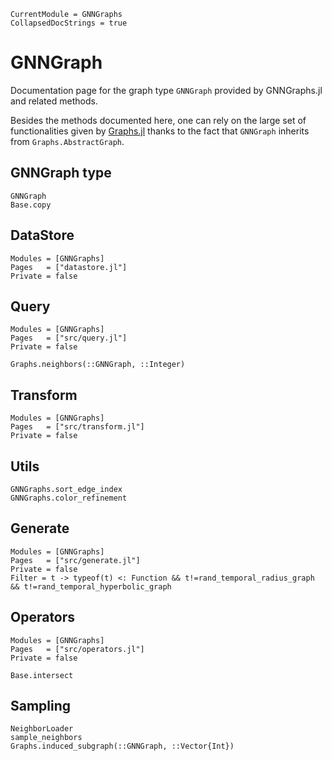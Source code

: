 ```@meta
CurrentModule = GNNGraphs
CollapsedDocStrings = true
```

# GNNGraph

Documentation page for the graph type `GNNGraph` provided by GNNGraphs.jl and related methods. 

Besides the methods documented here, one can rely on the large set of functionalities
given by [Graphs.jl](https://github.com/JuliaGraphs/Graphs.jl) thanks to the fact
that `GNNGraph` inherits from `Graphs.AbstractGraph`.


## GNNGraph type

```@docs
GNNGraph
Base.copy
```

## DataStore

```@autodocs; canonical = true
Modules = [GNNGraphs]
Pages   = ["datastore.jl"]
Private = false
```

## Query

```@autodocs; canonical = true
Modules = [GNNGraphs]
Pages   = ["src/query.jl"]
Private = false
```

```@docs; canonical = true
Graphs.neighbors(::GNNGraph, ::Integer)
```

## Transform

```@autodocs; canonical = true
Modules = [GNNGraphs]
Pages   = ["src/transform.jl"]
Private = false
```

## Utils

```@docs; canonical = true
GNNGraphs.sort_edge_index
GNNGraphs.color_refinement
``` 

## Generate

```@autodocs; canonical = true
Modules = [GNNGraphs]
Pages   = ["src/generate.jl"]
Private = false
Filter = t -> typeof(t) <: Function && t!=rand_temporal_radius_graph && t!=rand_temporal_hyperbolic_graph
```

## Operators

```@autodocs; canonical = true
Modules = [GNNGraphs]
Pages   = ["src/operators.jl"]
Private = false
```

```@docs; canonical = true
Base.intersect
```

## Sampling 

```@docs
NeighborLoader
sample_neighbors
Graphs.induced_subgraph(::GNNGraph, ::Vector{Int})
```
